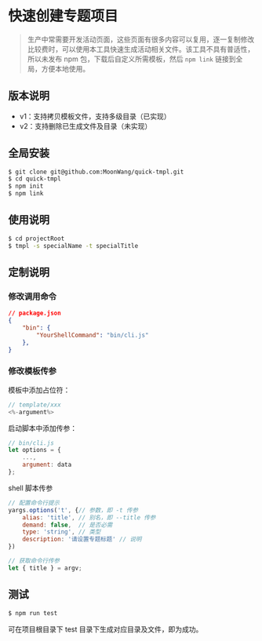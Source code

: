 # 快速创建专题项目

> 生产中常需要开发活动页面，这些页面有很多内容可以复用，逐一复制修改比较费时，可以使用本工具快速生成活动相关文件。该工具不具有普适性，所以未发布 npm 包，下载后自定义所需模板，然后 `npm link` 链接到全局，方便本地使用。

## 版本说明

- v1：支持拷贝模板文件，支持多级目录（已实现）
- v2：支持删除已生成文件及目录（未实现）

## 全局安装

```bash
$ git clone git@github.com:MoonWang/quick-tmpl.git
$ cd quick-tmpl
$ npm init
$ npm link
```

## 使用说明

```bash
$ cd projectRoot
$ tmpl -s specialName -t specialTitle
```

## 定制说明

### 修改调用命令

```json
// package.json
{
    "bin": {
        "YourShellCommand": "bin/cli.js"
    },
}
```

### 修改模板传参

模板中添加占位符：

```javascript
// template/xxx
<%-argument%>
```

启动脚本中添加传参：

```javascript
// bin/cli.js
let options = {
    ...,
    argument: data
};
```

shell 脚本传参    

```javascript
// 配置命令行提示
yargs.options('t', {// 参数，即 -t 传参
    alias: 'title', // 别名，即 --title 传参
    demand: false,  // 是否必需
    type: 'string', // 类型
    description: '请设置专题标题' // 说明
})

// 获取命令行传参
let { title } = argv;
```

## 测试

```bash
$ npm run test
```

可在项目根目录下 test 目录下生成对应目录及文件，即为成功。